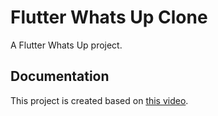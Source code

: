 # Flutter Whats Up Clone

A Flutter Whats Up project.

## Documentation

This project is created based on
[this video](https://www.youtube.com/watch?v=2Tyrofn6zPg).
